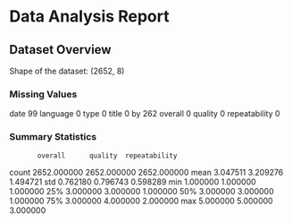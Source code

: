 # Data Analysis Report

## Dataset Overview

Shape of the dataset: (2652, 8)

### Missing Values

date              99
language           0
type               0
title              0
by               262
overall            0
quality            0
repeatability      0

### Summary Statistics

           overall      quality  repeatability
count  2652.000000  2652.000000    2652.000000
mean      3.047511     3.209276       1.494721
std       0.762180     0.796743       0.598289
min       1.000000     1.000000       1.000000
25%       3.000000     3.000000       1.000000
50%       3.000000     3.000000       1.000000
75%       3.000000     4.000000       2.000000
max       5.000000     5.000000       3.000000
